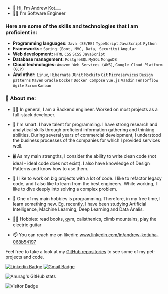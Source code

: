 - 👋 Hi, I’m Andrew Kot___
- 👨‍💻 I'm Software Engineer

### Here are some of the skills and technologies that I am proficient in:

- **Programming languages:** `Java (SE/EE)` `TypeScript` `JavaScript` `Python`
- **Frameworks:**: `Spring (Boot, MVC, Data, Security)` `Angular`
- **Web development:** `HTML` `CSS` `SCSS` `JavaScript`
- **Database management:**  `PostgreSQL` `MySQL` `MongoDB`
- **Cloud technologies:** `Amazon Web Services (AWS)`, `Google Cloud Platform (GCP)`
- **And other:** `Linux`, `Hibernate` `JUnit` `Mockito` `Git` `Microservices` `Design patterns` `Maven` `Gradle` `Docker` `Docker Compose`  `Vue.js` `Vaadin` `Tensorflow` `Agile` `Scrum` `Kanban`

### 👀 About me:
- 👨‍💻  In general, I am a Backend engineer. Worked on most projects as a full-stack developer.

- 🧠 I'm smart. I have talent for programming. I have strong research and analytical skills through proficient information gathering and thinking abilities. During several years of commercial development, I understood the business processes of the companies for which I provided services well.

- 🖥️ As my main strengths, I consider the ability to write clean code (not ideal - ideal code does not exist). I also have knowledge of Design Patterns and know how to use them.

- 👷 I like to work on big projects with a lot of code. I like to refactor legacy code, and I also like to learn from the best engineers.
While working, I like to dive deeply into solving a complex problem.

- 👾 One of my main hobbies is programming. Therefore, in my free time, I learn something new. Eg. recently, I have been studying Artificial Intelligence, Machine Learning, Deep Learning and Data Analis.

- 🏋️‍♂️ Hobbies: read books, gym, calisthenics, climb mountains, play the electric guitar


- 📫 You can reach me on likedin: www.linkedin.com/in/andrew-kotiuha-068b54197


Feel free to take a look at my [GitHub repositories](https://github.com/username) to see some of my pet-projects and code.

<!---
Andrey5kot/Andrey5kot is a ✨ special ✨ repository because its `README.md` (this file) appears on your GitHub profile.
You can click the Preview link to take a look at your changes.
--->

[![Linkedin Badge](https://img.shields.io/badge/-andrew-blue?style=flat-square&logo=Linkedin&logoColor=white&link=https://www.linkedin.com/in/andrew-kotiuha-068b54197/)](https://www.linkedin.com/in/andrew-kotiuha-068b54197/)
[![Gmail Badge](https://img.shields.io/badge/-kotygaandrey05@gmail.com-c14438?style=flat-square&logo=Gmail&logoColor=white&link=mailto:kotygaandrey05@gmail.com)](mailto:kotygaandrey05@gmail.com)

![Anurag's GitHub stats](https://github-readme-stats.vercel.app/api?username=Andrew05Kot&show_icons=true&theme=gruvbox)

![Visitor Badge](https://visitor-badge.laobi.icu/badge?page_id=Andrey5kot.Andrey5kot)



